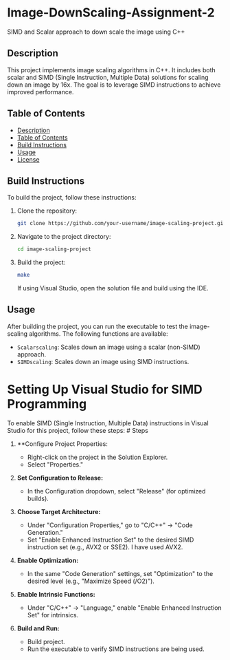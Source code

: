 # Image-DownScaling-Assignment-2
SIMD and Scalar approach to down scale the image using C++
## Description

This project implements image scaling algorithms in C++. It includes both scalar and SIMD (Single Instruction, Multiple Data) solutions for scaling down an image by 16x. The goal is to leverage SIMD instructions to achieve improved performance.

## Table of Contents

- [Description](#description)
- [Table of Contents](#table-of-contents)
- [Build Instructions](#build-instructions)
- [Usage](#usage)
- [License](#license)

## Build Instructions

To build the project, follow these instructions:

1. Clone the repository:

    ```bash
    git clone https://github.com/your-username/image-scaling-project.git
    ```

2. Navigate to the project directory:

    ```bash
    cd image-scaling-project
    ```

3. Build the project:

    ```bash
    make
    ```

    If using Visual Studio, open the solution file and build using the IDE.

## Usage

After building the project, you can run the executable to test the image-scaling algorithms. The following functions are available:

- `Scalarscaling`: Scales down an image using a scalar (non-SIMD) approach.
- `SIMDscaling`: Scales down an image using SIMD instructions.

# Setting Up Visual Studio for SIMD Programming

To enable SIMD (Single Instruction, Multiple Data) instructions in Visual Studio for this project, follow these steps:                                                   # Steps

1. **Configure Project Properties:
   - Right-click on the project in the Solution Explorer.
   - Select "Properties."

2. **Set Configuration to Release:**
   - In the Configuration dropdown, select "Release" (for optimized builds).

3. **Choose Target Architecture:**
   - Under "Configuration Properties," go to "C/C++" -> "Code Generation."
   - Set "Enable Enhanced Instruction Set" to the desired SIMD instruction set (e.g., AVX2 or SSE2). I have used AVX2. 

4. **Enable Optimization:**
   - In the same "Code Generation" settings, set "Optimization" to the desired level (e.g., "Maximize Speed (/O2)"). 

5. **Enable Intrinsic Functions:**
   - Under "C/C++" -> "Language," enable "Enable Enhanced Instruction Set" for intrinsics.


7. **Build and Run:**
   - Build project.
   - Run the executable to verify SIMD instructions are being used.

